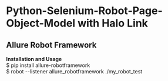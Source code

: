 # Python-Selenium-Robot-Page-Object-Model with Halo Link
## Allure Robot Framework
**Installation and Usage**
<br>
$ pip install allure-robotframework
<br>
$ robot --listener allure_robotframework ./my_robot_test
